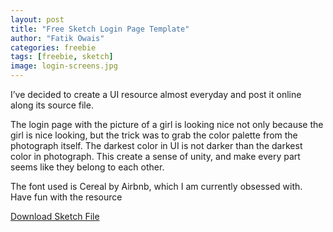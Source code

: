 ```yaml
---
layout: post
title: "Free Sketch Login Page Template"
author: "Fatik Owais"
categories: freebie
tags: [freebie, sketch]
image: login-screens.jpg
---
```


I’ve decided to create a UI resource almost everyday and post it online along its  source file.

The login page with the picture of a girl is looking nice not only because the girl is nice looking, but the trick was to grab the color palette from the photograph itself. The darkest color in UI is not darker than the darkest color in photograph. This create a sense of unity, and make every part seems like they belong to each other.

The font used is Cereal by Airbnb, which I am currently obsessed with. Have fun with the resource

[Download Sketch File]({{site.github.url}}{%freebies/logins-fatik-owais.sketch%})